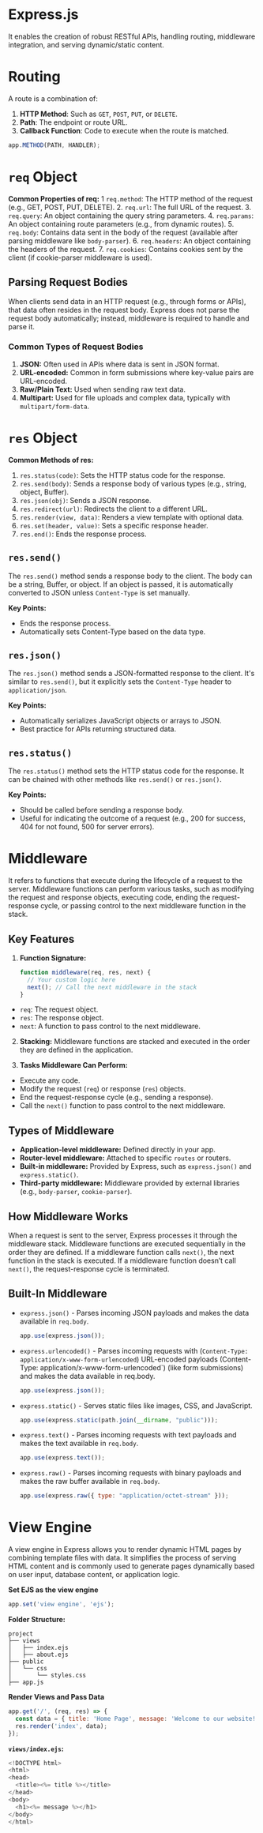 # Express.js

It enables the creation of robust RESTful APIs, handling routing, middleware integration, and serving dynamic/static content.

# Routing

A route is a combination of:

1. **HTTP Method**: Such as `GET`, `POST`, `PUT`, or `DELETE`.
2. **Path**: The endpoint or route URL.
3. **Callback Function**: Code to execute when the route is matched.

```js
app.METHOD(PATH, HANDLER);
```

# `req` Object

**Common Properties of req:**
1 `req.method`: The HTTP method of the request (e.g., GET, POST, PUT, DELETE). 2. `req.url`: The full URL of the request. 3. `req.query`: An object containing the query string parameters. 4. `req.params`: An object containing route parameters (e.g., from dynamic routes). 5. `req.body`: Contains data sent in the body of the request (available after parsing middleware like `body-parser`). 6. `req.headers`: An object containing the headers of the request. 7. `req.cookies`: Contains cookies sent by the client (if cookie-parser middleware is used).

## Parsing Request Bodies
When clients send data in an HTTP request (e.g., through forms or APIs), that data often resides in the request body. Express does not parse the request body automatically; instead, middleware is required to handle and parse it.

### Common Types of Request Bodies
1. **JSON:** Often used in APIs where data is sent in JSON format.
2. **URL-encoded:** Common in form submissions where key-value pairs are URL-encoded.
3. **Raw/Plain Text:** Used when sending raw text data.
4. **Multipart:** Used for file uploads and complex data, typically with `multipart/form-data`.

# `res` Object

**Common Methods of res:**

1. `res.status(code)`: Sets the HTTP status code for the response.
2. `res.send(body)`: Sends a response body of various types (e.g., string, object, Buffer).
3. `res.json(obj)`: Sends a JSON response.
4. `res.redirect(url)`: Redirects the client to a different URL.
5. `res.render(view, data)`: Renders a view template with optional data.
6. `res.set(header, value)`: Sets a specific response header.
7. `res.end()`: Ends the response process.

## `res.send()`

The `res.send()` method sends a response body to the client. The body can be a string, Buffer, or object. If an object is passed, it is automatically converted to JSON unless `Content-Type` is set manually.

**Key Points:**

- Ends the response process.
- Automatically sets Content-Type based on the data type.

## `res.json()`

The `res.json()` method sends a JSON-formatted response to the client. It's similar to `res.send()`, but it explicitly sets the `Content-Type` header to `application/json`.

**Key Points:**

- Automatically serializes JavaScript objects or arrays to JSON.
- Best practice for APIs returning structured data.

## `res.status()`

The `res.status()` method sets the HTTP status code for the response. It can be chained with other methods like `res.send()` or `res.json()`.

**Key Points:**

- Should be called before sending a response body.
- Useful for indicating the outcome of a request (e.g., 200 for success, 404 for not found, 500 for server errors).

# Middleware

It refers to functions that execute during the lifecycle of a request to the server. Middleware functions can perform various tasks, such as modifying the request and response objects, executing code, ending the request-response cycle, or passing control to the next middleware function in the stack.

## Key Features

1. **Function Signature:**
   ```js
   function middleware(req, res, next) {
     // Your custom logic here
     next(); // Call the next middleware in the stack
   }
   ```

- `req`: The request object.
- `res`: The response object.
- `next`: A function to pass control to the next middleware.

2. **Stacking:** Middleware functions are stacked and executed in the order they are defined in the application.

3. **Tasks Middleware Can Perform:**

- Execute any code.
- Modify the request (`req`) or response (`res`) objects.
- End the request-response cycle (e.g., sending a response).
- Call the `next()` function to pass control to the next middleware.

## Types of Middleware

- **Application-level middleware:** Defined directly in your app.
- **Router-level middleware:** Attached to specific `routes` or routers.
- **Built-in middleware:** Provided by Express, such as `express.json()` and `express.static()`.
- **Third-party middleware:** Middleware provided by external libraries (e.g., `body-parser`, `cookie-parser`).

## How Middleware Works

When a request is sent to the server, Express processes it through the middleware stack. Middleware functions are executed sequentially in the order they are defined. If a middleware function calls `next()`, the next function in the stack is executed. If a middleware function doesn’t call `next()`, the request-response cycle is terminated.

## Built-In Middleware

- `express.json()` - Parses incoming JSON payloads and makes the data available in `req.body`.
  ```js
  app.use(express.json());
  ```
- `express.urlencoded()` - Parses incoming requests with (`Content-Type: application/x-www-form-urlencoded`) URL-encoded payloads (Content-Type: application/x-www-form-urlencoded`) (like form submissions) and makes the data available in req.body.
  ```js
  app.use(express.json());
  ```
- `express.static()` - Serves static files like images, CSS, and JavaScript.
  ```js
  app.use(express.static(path.join(__dirname, "public")));
  ```
- `express.text()` - Parses incoming requests with text payloads and makes the text available in `req.body`.
  ```js
  app.use(express.text());
  ```
- `express.raw()` - Parses incoming requests with binary payloads and makes the raw buffer available in `req.body`.
  ```js
  app.use(express.raw({ type: "application/octet-stream" }));
  ```

# View Engine
A view engine in Express allows you to render dynamic HTML pages by combining template files with data. It simplifies the process of serving HTML content and is commonly used to generate pages dynamically based on user input, database content, or application logic.

**Set EJS as the view engine**
```js
app.set('view engine', 'ejs');
```

**Folder Structure:**

```text
project
├── views
│   ├── index.ejs
│   ├── about.ejs
├── public
│   └── css
│       └── styles.css
├── app.js
```

**Render Views and Pass Data**

```js
app.get('/', (req, res) => {
  const data = { title: 'Home Page', message: 'Welcome to our website!' };
  res.render('index', data);
});
```

**`views/index.ejs`:**
```js
<!DOCTYPE html>
<html>
<head>
  <title><%= title %></title>
</head>
<body>
  <h1><%= message %></h1>
</body>
</html>
```